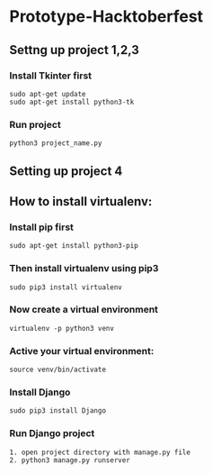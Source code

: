 # Prototype-Hacktoberfest

## Settng up project 1,2,3

### Install Tkinter first
    sudo apt-get update
    sudo apt-get install python3-tk
    
### Run project 
    python3 project_name.py
    
## Setting up project 4

## How to install virtualenv:

### Install **pip** first

    sudo apt-get install python3-pip

### Then install **virtualenv** using pip3

    sudo pip3 install virtualenv 

### Now create a virtual environment 

    virtualenv -p python3 venv 
  
### Active your virtual environment:    
    
    source venv/bin/activate
    
### Install Django
    sudo pip3 install Django
    
### Run Django project
    1. open project directory with manage.py file
    2. python3 manage.py runserver
